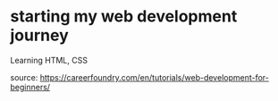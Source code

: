 # starting my web development journey

Learning HTML, CSS

source:
https://careerfoundry.com/en/tutorials/web-development-for-beginners/
